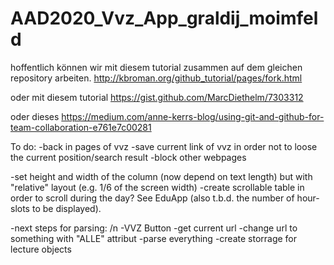 # AAD2020_Vvz_App_graldij_moimfeld

hoffentlich können wir mit diesem tutorial zusammen auf dem gleichen repository arbeiten.
http://kbroman.org/github_tutorial/pages/fork.html

oder mit diesem tutorial
https://gist.github.com/MarcDiethelm/7303312

oder dieses
https://medium.com/anne-kerrs-blog/using-git-and-github-for-team-collaboration-e761e7c00281

To do:
-back in pages of vvz
-save current link of vvz in order not to loose the current position/search result
-block other webpages

-set height and width of the column (now depend on text length) but with "relative" layout (e.g. 1/6 of the screen width)
-create scrollable table in order to scroll during the day? See EduApp (also t.b.d. the number of hour-slots to be displayed).


-next steps for parsing: /n
  -VVZ Button
  -get current url
  -change url to something with "ALLE" attribut
  -parse everything
  -create storrage for lecture objects
